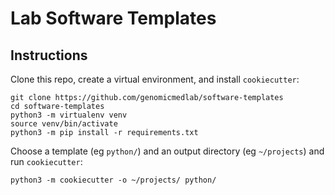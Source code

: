 # Lab Software Templates

## Instructions

Clone this repo, create a virtual environment, and install `cookiecutter`:

```shell
git clone https://github.com/genomicmedlab/software-templates
cd software-templates
python3 -m virtualenv venv
source venv/bin/activate
python3 -m pip install -r requirements.txt
```

Choose a template (eg `python/`) and an output directory (eg `~/projects`) and run `cookiecutter`:

```shell
python3 -m cookiecutter -o ~/projects/ python/
```
